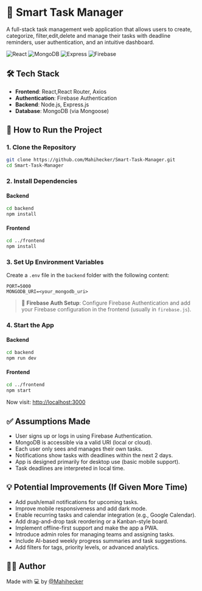 # 📝 Smart Task Manager
A full-stack task management web application that allows users to create, categorize, filter,edit,delete and manage their tasks with deadline reminders, user authentication, and an intuitive dashboard.

![React](https://img.shields.io/badge/Made%20with-React-61DAFB?logo=react&logoColor=white&style=for-the-badge)
     ![MongoDB](https://img.shields.io/badge/Database-MongoDB-4EA94B?logo=mongodb&logoColor=white&style=for-the-badge)
     ![Express](https://img.shields.io/badge/Backend-Express.js-000000?logo=express&logoColor=white&style=for-the-badge)
     ![Firebase](https://img.shields.io/badge/Auth-Firebase-FFCA28?logo=firebase&logoColor=white&style=for-the-badge)

## 🛠 Tech Stack
- **Frontend**: React,React Router, Axios
- **Authentication**: Firebase Authentication
- **Backend**: Node.js, Express.js
- **Database**: MongoDB (via Mongoose)

## 🚀 How to Run the Project
### 1. Clone the Repository
```bash
git clone https://github.com/Mahihecker/Smart-Task-Manager.git
cd Smart-Task-Manager
```
### 2. Install Dependencies
#### Backend
```bash
cd backend
npm install
```
#### Frontend
```bash
cd ../frontend
npm install
```

### 3. Set Up Environment Variables
Create a `.env` file in the `backend` folder with the following content:
```env
PORT=5000
MONGODB_URI=<your_mongodb_uri>
```
> 🔐 **Firebase Auth Setup**: Configure Firebase Authentication and add your Firebase configuration in the frontend (usually in `firebase.js`).

### 4. Start the App
#### Backend
```bash
cd backend
npm run dev
```
#### Frontend
```bash
cd ../frontend
npm start
```
Now visit: [http://localhost:3000](http://localhost:3000)

## ✅ Assumptions Made
- User signs up or logs in using Firebase Authentication.
- MongoDB is accessible via a valid URI (local or cloud).
- Each user only sees and manages their own tasks.
- Notifications show tasks with deadlines within the next 2 days.
- App is designed primarily for desktop use (basic mobile support).
- Task deadlines are interpreted in local time.

## 💡 Potential Improvements (If Given More Time)
- Add push/email notifications for upcoming tasks.
- Improve mobile responsiveness and add dark mode.
- Enable recurring tasks and calendar integration (e.g., Google Calendar).
- Add drag-and-drop task reordering or a Kanban-style board.
- Implement offline-first support and make the app a PWA.
- Introduce admin roles for managing teams and assigning tasks.
- Include AI-based weekly progress summaries and task suggestions.
- Add filters for tags, priority levels, or advanced analytics.

## 👩‍💻 Author
Made with 💻 by [@Mahihecker](https://github.com/Mahihecker)
